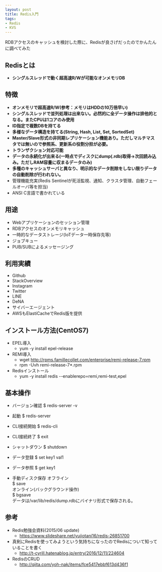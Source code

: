 ```yaml
---
layout: post
title: Redis入門
tags: 
- Redis
- KVS
---
```


RDBアクセスのキャッシュを検討した際に、Redisが良さげだったのでかんたんに調べてみた
  
<!-- more -->
  
## Redisとは
- **シングルスレッドで動く超高速R/Wが可能なオンメモリDB**

## 特徴
- **オンメモリで超高速R/W(参考：メモリはHDDの10万倍早い)**
- **シングルスレッドで並列処理は出来ない。必然的に全データ操作は排他的となる。またCPUは1コアのみ使用**
- **ID指定で複数DBを持てる**
- **多様なデータ構造を持てる(String, Hash, List, Set, SortedSet)**
- **Master/Slave形式の非同期レプリケーション機能あり。ただしマルチマスタでは無いので参照系、更新系の役割分担が必要。**
- **トランザクション対応可能**
- **データの永続化が出来る(一時点でディスクにdump(.rdb)取得->次回読み込み。ただしRAM容量に収まるデータのみ)**
- **多種のキャッシュサーバと異なり、明示的なデータ削除をしない限りデータの自動削除が行われない。**
- 管理機能充実(Redis Sentinelが死活監視、通知、クラスタ管理、自動フェールオーバ等を担当)
- ANSI C言語で書かれている

## 用途
- Webアプリケーションのセッション管理
- RDBアクセスのオンメモリキャッシュ
- 一時的なデータストレージ(IoTデータ一時保存先等)
- ジョブキュー
- PUB/SUBによるメッセージング

## 利用実績
- Github
- StackOverview
- Instagram
- Twitter
- LINE
- DeNA
- サイバーエージェント
- AWSもElastiCacheでRedis版を提供


## インストール方法(CentOS7)
- EPEL導入
  - yum -y install epel-release
- REMI導入
  - wget http://rpms.famillecollet.com/enterprise/remi-release-7.rpm
  - rpm -Uvh remi-release-7\*.rpm
- Redisインストール
  - yum -y install redis --enablerepo=remi,remi-test,epel 

## 基本操作
- バージョン確認
$ redis-server -v

- 起動
$ redis-server

- CLI接続開始
$ redis-cli

- CLI接続終了
$ exit

- シャットダウン
$ shutdown

- データ登録
$ set key1 val1

- データ参照
$ get key1

- 手動ディスク保存
オフライン  
$ save  
オンライン(バックグラウンド操作)  
$ bgsave  
データは/var/lib/redis/dump.rdbにバイナリ形式で保存される。


## 参考
- Redis勉強会資料(2015/06 update)
  - https://www.slideshare.net/yujiotani16/redis-26851700
- 真剣にRedisを使ってみようという気持ちになったのでRedisについて知っていることを書く
  - http://t-cyrill.hatenablog.jp/entry/2016/12/11/224604
- RedisのCRUD
  - http://qiita.com/yoh-nak/items/fce5417ebbf613d436f1
